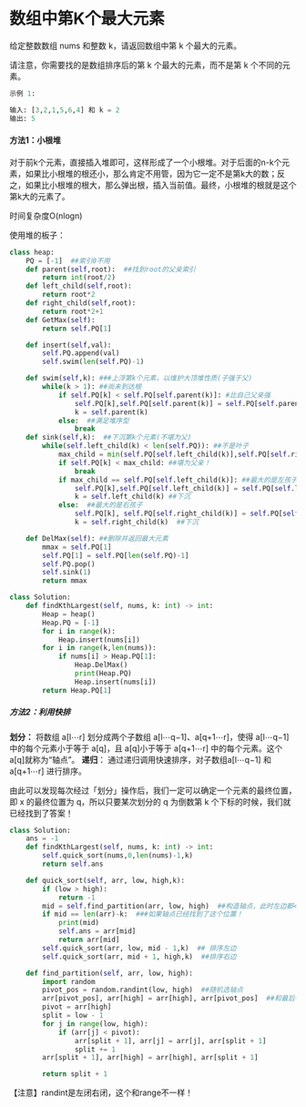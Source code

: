 # 数组中第K个最大元素

给定整数数组 nums 和整数 k，请返回数组中第 k 个最大的元素。

请注意，你需要找的是数组排序后的第 k 个最大的元素，而不是第 k 个不同的元素。

```python
示例 1:

输入: [3,2,1,5,6,4] 和 k = 2
输出: 5
```



#### 方法1：小根堆 

对于前k个元素，直接插入堆即可，这样形成了一个小根堆。对于后面的n-k个元素，如果比小根堆的根还小，那么肯定不用管，因为它一定不是第k大的数；反之，如果比小根堆的根大，那么弹出根，插入当前值。最终，小根堆的根就是这个第k大的元素了。

时间复杂度O(nlogn)

使用堆的板子：

```python
class heap:
    PQ = [-1]  ##索引0不用
    def parent(self,root):  ##找到root的父亲索引
        return int(root/2)
    def left_child(self,root):
        return root*2
    def right_child(self,root):
        return root*2+1
    def GetMax(self):
        return self.PQ[1]

    def insert(self,val):
        self.PQ.append(val)
        self.swim(len(self.PQ)-1)

    def swim(self,k): ###上浮第k个元素，以维护大顶堆性质(子强于父)
        while(k > 1): ##尚未到达根
            if self.PQ[k] < self.PQ[self.parent(k)]: #比自己父亲强
                self.PQ[k],self.PQ[self.parent(k)] = self.PQ[self.parent(k)],self.PQ[k] ##
                k = self.parent(k)
            else:  ##满足堆序型
                break
    def sink(self,k):  ##下沉第k个元素(不堪为父)
        while(self.left_child(k) < len(self.PQ)): ##不是叶子
            max_child = min(self.PQ[self.left_child(k)],self.PQ[self.right_child(k)])
            if self.PQ[k] < max_child: ##堪为父亲！
                break
            if max_child == self.PQ[self.left_child(k)]: ##最大的是左孩子
                self.PQ[k],self.PQ[self.left_child(k)] = self.PQ[self.left_child(k)],self.PQ[k]
                k = self.left_child(k) ##下沉
            else:  ##最大的是右孩子
                self.PQ[k], self.PQ[self.right_child(k)] = self.PQ[self.right_child(k)], self.PQ[k]
                k = self.right_child(k)  ##下沉

    def DelMax(self): ##删除并返回最大元素
        mmax = self.PQ[1]
        self.PQ[1] = self.PQ[len(self.PQ)-1]
        self.PQ.pop()
        self.sink(1)
        return mmax

class Solution:
    def findKthLargest(self, nums, k: int) -> int:
        Heap = heap()
        Heap.PQ = [-1]
        for i in range(k):
            Heap.insert(nums[i])
        for i in range(k,len(nums)):
            if nums[i] > Heap.PQ[1]:
                Heap.DelMax()
                print(Heap.PQ)
                Heap.insert(nums[i])
        return Heap.PQ[1]
```



##### 方法2：利用快排

**划分：**  将数组 a[l⋯r] 划分成两个子数组 a[l⋯q−1]、a[q+1⋯r]，使得 a[l⋯q−1] 中的每个元素小于等于 a[q]，且 a[q]小于等于 a[q+1⋯r] 中的每个元素。这个a[q]就称为“轴点”。
**递归**： 通过递归调用快速排序，对子数组a[l⋯q−1] 和a[q+1⋯r] 进行排序。

由此可以发现每次经过「划分」操作后，我们一定可以确定一个元素的最终位置，即 x 的最终位置为 q，所以只要某次划分的 q 为倒数第 k 个下标的时候，我们就已经找到了答案！

```python
class Solution:
    ans = -1
    def findKthLargest(self, nums, k: int) -> int:
        self.quick_sort(nums,0,len(nums)-1,k)
        return self.ans

    def quick_sort(self, arr, low, high,k):
        if (low > high):
            return -1
        mid = self.find_partition(arr, low, high)  ##构造轴点，此时左边都<轴点，右边都>轴点
        if mid == len(arr)-k:  ###如果轴点已经找到了这个位置！
            print(mid)
            self.ans = arr[mid]
            return arr[mid]
        self.quick_sort(arr, low, mid - 1,k)  ## 排序左边
        self.quick_sort(arr, mid + 1, high,k)  ##排序右边

    def find_partition(self, arr, low, high):
        import random
        pivot_pos = random.randint(low, high)  ##随机选轴点
        arr[pivot_pos], arr[high] = arr[high], arr[pivot_pos]  ##和最后一位交换
        pivot = arr[high]
        split = low - 1
        for j in range(low, high):
            if (arr[j] < pivot):
                arr[split + 1], arr[j] = arr[j], arr[split + 1]
                split += 1
        arr[split + 1], arr[high] = arr[high], arr[split + 1]

        return split + 1
```



【注意】randint是左闭右闭，这个和range不一样！
